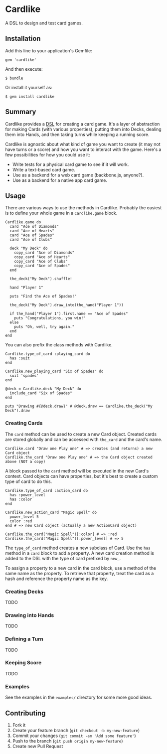 # Cardlike

A DSL to design and test card games.

## Installation

Add this line to your application's Gemfile:

    gem 'cardlike'

And then execute:

    $ bundle

Or install it yourself as:

    $ gem install cardlike

## Summary

Cardlike provides a [DSL](http://en.wikipedia.org/wiki/Domain-specific_language)
for creating a card game. It's a layer of abstraction for making Cards (with
various properties), putting them into Decks, dealing them into Hands, and then
taking turns while keeping a running score. 

Cardlike is agnostic about what kind of game you want to create (it may not have
turns or a score) and how you want to interact with the game. Here's a few
possibilities for how you could use it:

* Write tests for a physical card game to see if it will work.
* Write a text-based card game.
* Use as a backend for a web card game (backbone.js, anyone?).
* Use as a backend for a native app card game.

## Usage

There are various ways to use the methods in Cardlike. Probably the easiest is
to define your whole game in a `Cardlike.game` block.

    Cardlike.game do
      card "Ace of Diamonds"
      card "Ace of Hearts"
      card "Ace of Spades"
      card "Ace of Clubs"

      deck "My Deck" do
        copy_card "Ace of Diamonds"
        copy_card "Ace of Hearts"
        copy_card "Ace of Clubs"
        copy_card "Ace of Spades"
      end

      the_deck("My Deck").shuffle!

      hand "Player 1"

      puts "Find the Ace of Spades!"

      the_deck("My Deck").draw_into(the_hand("Player 1"))

      if the_hand("Player 1").first.name == "Ace of Spades"
        puts "Congratulations, you win!"
      else
        puts "Oh, well, try again."
      end
    end

You can also prefix the class methods with Cardlike.

    Cardlike.type_of_card :playing_card do
      has :suit
    end
    
    Cardlike.new_playing_card "Six of Spades" do
      suit 'spades'
    end

    @deck = Cardlike.deck "My Deck" do
      include_card "Six of Spades"
    end

    puts "Drawing #{@deck.draw}" # @deck.draw == Cardlike.the_deck("My Deck").draw

### Creating Cards

The `card` method can be used to create a new Card object. Created cards are
stored globally and can be accessed with `the_card` and the card's name.

    Cardlike.card "Draw one Play one" # => creates (and returns) a new Card object
    Cardlike.the_card "Draw one Play one" # => the Card object created above (NOT a copy)

A block passed to the `card` method will be executed in the new Card's context.
Card objects can have properties, but it's best to create a custom type of card
to do this.

    Cardlike.type_of_card :action_card do
      has :power_level
      has :color
    end

    Cardlike.new_action_card "Magic Spell" do
      power_level 5
      color :red
    end # => new Card object (actually a new ActionCard object)

    Cardlike.the_card("Magic Spell")[:color] # => :red
    Cardlike.the_card("Magic Spell")[:power_level] # => 5

The `type_of_card` method creates a new subclass of Card. Use the `has` method in
a `card` block to add a property. A new card creation method is added to the DSL
with the type of card prefixed by `new_`. 

To assign a property to a new card in the card block, use a method of the same
name as the property. To retrieve that property, treat the card as a hash and
reference the property name as the key.

### Creating Decks

TODO

### Drawing into Hands

TODO

### Defining a Turn

TODO

### Keeping Score

TODO

### Examples

See the examples in the `examples/` directory for some more good ideas.

## Contributing

1. Fork it
2. Create your feature branch (`git checkout -b my-new-feature`)
3. Commit your changes (`git commit -am 'Add some feature'`)
4. Push to the branch (`git push origin my-new-feature`)
5. Create new Pull Request
